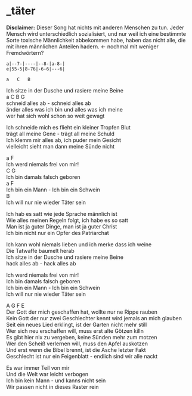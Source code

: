 # _täter

**Disclaimer:** Dieser Song hat nichts mit anderen Menschen zu tun. Jeder
Mensch wird unterschiedlich sozialisiert, und nur weil ich eine bestimmte Sorte
toxische Männlichkeit abbekommen habe, haben das nicht alle, die mit ihren
männlichen Anteilen hadern. <- nochmal mit weniger Fremdwörtern?

```
a|--7-|----|--8-|a-8-|
e|55-5|8-76|-6-6|---6|
```

	a	C	B  
Ich sitze in der Dusche und rasiere meine Beine  
a	C	B	G  
schneid alles ab - schneid alles ab  
änder alles was ich bin und alles was ich meine  
wer hat sich wohl schon so weit gewagt

Ich schneide mich es flieht ein kleiner Tropfen Blut  
trägt all meine Gene - trägt all meine Schuld  
Ich klemm mir alles ab, ich puder mein Gesicht  
vielleicht sieht man dann meine Sünde nicht

a		F  
Ich werd niemals frei von mir!  
C		G  
Ich bin damals falsch geboren  
a		   F  
Ich bin ein Mann - Ich bin ein Schwein  
B  
Ich will nur nie wieder Täter sein

Ich hab es satt wie jede Sprache männlich ist  
Wie alles meinen Regeln folgt, ich habe es so satt  
Man ist ja guter Dinge, man ist ja guter Christ  
Ich bin nicht nur ein Opfer des Patriarchat

Ich kann wohl niemals lieben und ich merke dass ich weine  
Die Tatwaffe baumelt herab  
Ich sitze in der Dusche und rasiere meine Beine  
hack alles ab - hack alles ab

Ich werd niemals frei von mir!  
Ich bin damals falsch geboren  
Ich bin ein Mann - Ich bin ein Schwein  
Ich will nur nie wieder Täter sein

A       G       F       E  
Der Gott der mich geschaffen hat, wollte nur ne Rippe rauben  
Kein Gott der nur zwei Geschlechter kennt wird jemals an mich glauben  
Seit ein neues Lied erklingt, ist der Garten nicht mehr still  
Wer sich neu erschaffen will, muss erst alte Götzen killn  
Es gibt hier nix zu vergeben, keine Sünden mehr zum motzen  
Wer den Scheiß verlernen will, muss den Apfel auskotzen  
Und erst wenn die Bibel brennt, ist die Asche letzter Fakt  
Geschlecht ist nur ein Feigenblatt - endlich sind wir alle nackt

Es war immer Teil von mir  
Und die Welt war leicht verbogen  
Ich bin kein Mann - und kanns nicht sein  
Wir passen nicht in dieses Raster rein

